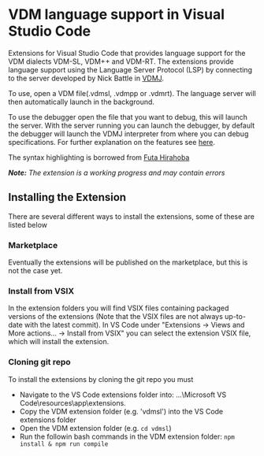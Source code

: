 # VDM language support in Visual Studio Code
Extensions for Visual Studio Code that provides language support for the VDM dialects VDM-SL, VDM++ and VDM-RT.
The extensions provide language support using the Language Server Protocol (LSP) by connecting to the server developed by Nick Battle in [VDMJ](https://github.com/nickbattle/vdmj).

To use, open a VDM file(.vdmsl, .vdmpp or .vdmrt). The language server will then automatically launch in the background.

To use the debugger open the file that you want to debug, this will launch the server. With the server running you can launch the debugger, by default the debugger will launch the VDMJ interpreter from where you can debug specifications. 
For further explanation on the features see [here](https://github.com/nickbattle/vdmj/tree/master/LSP).

The syntax highlighting is borrowed from [Futa Hirahoba](https://github.com/korosuke613/vdmpp-vscode-extension)

***Note:** The extension is a working progress and may contain errors*

## Installing the Extension
There are several different ways to install the extensions, some of these are listed below

### Marketplace
Eventually the extensions will be published on the marketplace, but this is not the case yet.

### Install from VSIX
In the extension folders you will find VSIX files containing packaged versions of the extensions (Note that the VSIX files are not always up-to-date with the latest commit).
In VS Code under "Extensions -> Views and More actions... -> Install from VSIX" you can select the extension VSIX file, which will install the extension.

### Cloning git repo
To install the extensions by cloning the git repo you must 

* Navigate to the VS Code extensions folder into: ...\Microsoft VS Code\resources\app\extensions.
* Copy the VDM extension folder (e.g. 'vdmsl') into the VS Code extensions folder 
* Open the VDM extension folder (e.g. ```cd vdmsl```)
* Run the followin bash commands in the VDM extension folder: ```npm install & npm run compile```


